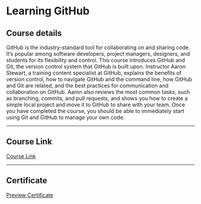 # Learning GitHub

## Course details
GitHub is the industry-standard tool for collaborating on and sharing code. It’s popular among software developers, project managers, designers, and students for its flexibility and control. This course introduces GitHub and Git, the version control system that GitHub is built upon. Instructor Aaron Stewart, a training content specialist at GitHub, explains the benefits of version control, how to navigate GitHub and the command line, how GitHub and Git are related, and the best practices for communication and collaboration on GitHub. Aaron also reviews the most common tasks, such as branching, commits, and pull requests, and shows you how to create a simple local project and move it to GitHub to share with your team. Once you have completed the course, you should be able to immediately start using Git and GitHub to manage your own code.

---

## Course Link
[Course Link](https://www.linkedin.com/learning/learning-github)

---

## Certificate
[Preview Certificate](https://bit.ly/39ygxcu )
